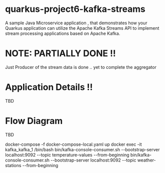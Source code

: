 # quarkus-project6-kafka-streams
 A sample Java Microservice application , that demonstrates how your Quarkus application can utilize the Apache Kafka Streams API to implement stream processing applications based on Apache Kafka.

# NOTE: PARTIALLY DONE !!
Just Producer of the stream data is done .. yet to complete the aggregator 

# Application Details !!
TBD

# Flow Diagram
TBD


docker-compose -f docker-compose-local.yaml up
docker exec -it kafka_kafka_1 /bin/bash
bin/kafka-console-consumer.sh --bootstrap-server localhost:9092 --topic temperature-values --from-beginning
bin/kafka-console-consumer.sh --bootstrap-server localhost:9092 --topic weather-stations --from-beginning
